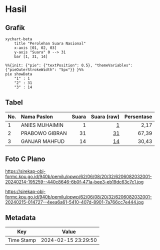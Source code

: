 # Hasil

## Grafik

```mermaid
xychart-beta
    title "Perolehan Suara Nasional"
    x-axis [01, 02, 03]
    y-axis "Suara" 0 --> 31
    bar [1, 31, 14]
```

```mermaid
%%{init: {"pie": {"textPosition": 0.5}, "themeVariables": {"pieOuterStrokeWidth": "5px"}} }%%
pie showData
    "1" : 1
    "2" : 31
    "3" : 14
```

## Tabel

| No. | Nama Paslon    | Suara | Suara (raw) | Persentase |
|:--- |:-------------- | -----:| -----------:| ----------:|
| 1   | ANIES MUHAIMIN | 1     | [1][p-1]    | 2,17       |
| 2   | PRABOWO GIBRAN | 31    | [31][p-2]   | 67,39      |
| 3   | GANJAR MAHFUD  | 14    | [14][p-3]   | 30,43      |


[p-1]: https://github.com/gigit-pemilu/pemilu-2024/blob/main/pilpres/hitung-suara/sub/62-kalimantan-tengah/sub/06-katingan/sub/08-katingan-hulu/sub/2032-teluk-tampang/sub/001-tps/sub/paslon-1.txt
[p-2]: https://github.com/gigit-pemilu/pemilu-2024/blob/main/pilpres/hitung-suara/sub/62-kalimantan-tengah/sub/06-katingan/sub/08-katingan-hulu/sub/2032-teluk-tampang/sub/001-tps/sub/paslon-2.txt
[p-3]: https://github.com/gigit-pemilu/pemilu-2024/blob/main/pilpres/hitung-suara/sub/62-kalimantan-tengah/sub/06-katingan/sub/08-katingan-hulu/sub/2032-teluk-tampang/sub/001-tps/sub/paslon-3.txt

## Foto C Plano

https://sirekap-obj-formc.kpu.go.id/940b/pemilu/ppwp/62/06/08/20/32/6206082032001-20240214-195259--440c8646-6b0f-471a-bee3-eb19dc63c7c1.jpg

https://sirekap-obj-formc.kpu.go.id/940b/pemilu/ppwp/62/06/08/20/32/6206082032001-20240215-014727--4eea6a61-5410-407d-8901-7a766cc7e444.jpg


## Metadata

| Key        | Value               |
| ---------- | ------------------- |
| Time Stamp | 2024-02-15 23:29:50 |



